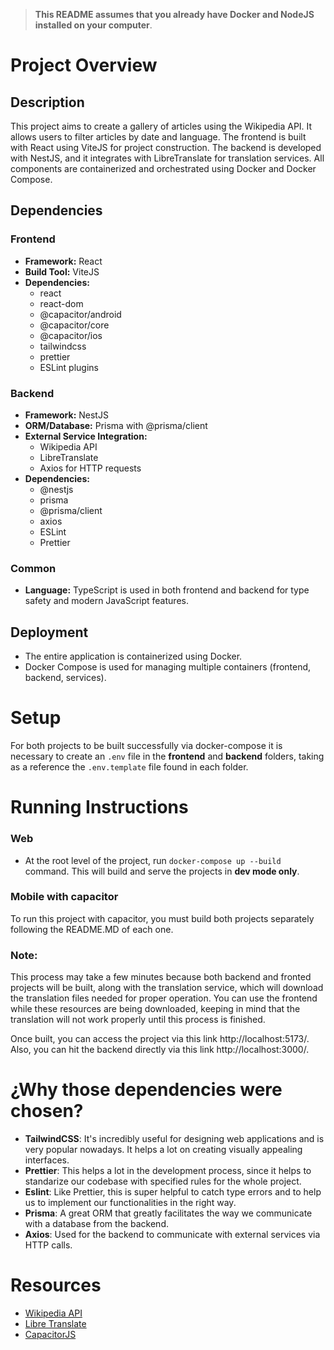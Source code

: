 > **This README assumes that you already have Docker and NodeJS installed on your computer**.

# Project Overview

## Description

This project aims to create a gallery of articles using the Wikipedia API. It allows users to filter articles by date and language. The frontend is built with React using ViteJS for project construction. The backend is developed with NestJS, and it integrates with LibreTranslate for translation services. All components are containerized and orchestrated using Docker and Docker Compose.

## Dependencies

### Frontend

- **Framework:** React
- **Build Tool:** ViteJS
- **Dependencies:**
  - react
  - react-dom
  - @capacitor/android
  - @capacitor/core
  - @capacitor/ios
  - tailwindcss
  - prettier
  - ESLint plugins

### Backend

- **Framework:** NestJS
- **ORM/Database:** Prisma with @prisma/client
- **External Service Integration:**
  - Wikipedia API
  - LibreTranslate
  - Axios for HTTP requests
- **Dependencies:**
  - @nestjs
  - prisma
  - @prisma/client
  - axios
  - ESLint
  - Prettier

### Common

- **Language:** TypeScript is used in both frontend and backend for type safety and modern JavaScript features.

## Deployment

- The entire application is containerized using Docker.
- Docker Compose is used for managing multiple containers (frontend, backend, services).

# Setup

For both projects to be built successfully via docker-compose it is necessary to create an `.env` file in the **frontend** and **backend** folders, taking as a reference the `.env.template` file found in each folder.

# Running Instructions

### Web

- At the root level of the project, run `docker-compose up --build` command. This will build and serve the projects in **dev mode only**.

### Mobile with capacitor

To run this project with capacitor, you must build both projects separately following the README.MD of each one.

### Note:

This process may take a few minutes because both backend and fronted projects will be built, along with the translation service, which will download the translation files needed for proper operation. You can use the frontend while these resources are being downloaded, keeping in mind that the translation will not work properly until this process is finished.

Once built, you can access the project via this link http://localhost:5173/.
Also, you can hit the backend directly via this link http://localhost:3000/.

# ¿Why those dependencies were chosen?

- **TailwindCSS**: It's incredibly useful for designing web applications and is very popular nowadays. It helps a lot on creating visually appealing interfaces.
- **Prettier**: This helps a lot in the development process, since it helps to standarize our codebase with specified rules for the whole project.
- **Eslint**: Like Prettier, this is super helpful to catch type errors and to help us to implement our functionalities in the right way.
- **Prisma**: A great ORM that greatly facilitates the way we communicate with a database from the backend.
- **Axios**: Used for the backend to communicate with external services via HTTP calls.

# Resources

- [Wikipedia API](https://api.wikimedia.org/wiki/Feed_API/Reference/Featured_content)
- [Libre Translate](https://libretranslate.com/docs/)
- [CapacitorJS](https://capacitorjs.com/)
